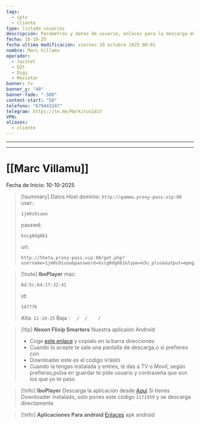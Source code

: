 ```yaml
---
tags:
  - iptv
  - cliente
type: listado usuarios
descripción: Parámetros y datos de usuario, enlaces para la descarga de las aplicaciones para android principalmente
fecha: 10-10-25
fecha ultima modificación: viernes 10 octubre 2025 00:01
nombre: Marc Villamu
operador:
  - Jazztel 
  - O2t
  - Digi
  - Movistar
banner: tv
banner_y: "40"
banner-fade: "-500"
content-start: "50"
telefono: "679443247"
telegram: https://te.me/Markitus1417
VPN:
aliases:
  - cliente
---
```


---
---

# [[Marc Villamu]]



 Fecha de Inicio: 10-10-2025







>[!summary] Datos Host
>dominio: `http://gamma.proxy-pass.vip:80`
>user:
>``` 
>1jm0s9iuoo
>```
>passwd: 
>```
>kscg8dg6b1
>```
>url: 
>```
>http://theta.proxy-pass.vip:80/get.php?username=1jm0s9iuoo&password=kscg8dg6b1&type=m3u_plus&output=mpegts
>```


>[!note] **IboPlayer**
>mac: 
> ```
> 0d:5c:64:1f:32:41
> ``` 
>id:
>```
> 147776
> ```
> 
> Alta: `11-10-25`
> Baja : `  /  /    /`



>[!tip] **Nexon Flixip Smarters**
>Nuestra aplicaión Android
>- Coge [este enlace](http://sw-apps.net/sw_nexon/Android%20App/NEXON_FLIXIP_Smarters.apk) y copialo en la barra direcciones
>- Cuando lo acepte te sale una pantalla de descarga,o si prefieres con
>- Downloader este es el código `978885` 
>- Cuando la tengas instalada y entres, le das a TV o Movil, según prefieras,pulsa en guardar te pide usuario y contraseña que son los que yo te paso

>[!info] **IboPlayer**
>Descarga la aplicación desde  [Aqui](http://ibodesk.com/iboupdate.apk)
Si tienes Downloader instalado, solo pones este código  `1171959` y se descarga directamente


 >[!info] **Aplicaciones Para android**
 >[Enlaces](http://sw-apps.net/sw_nexon/Android%20App/NEXON-CODE-DOWNLOADER.txt) apk android
